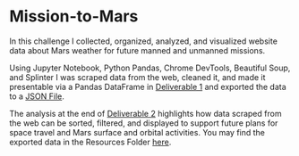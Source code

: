 # Mission-to-Mars
In this challenge I collected, organized, analyzed, and visualized website data about Mars weather for future manned and unmanned missions. 

Using Jupyter Notebook, Python Pandas, Chrome DevTools, Beautiful Soup, and Splinter I was scraped data from the web, cleaned it, and made it presentable via a Pandas DataFrame in [Deliverable 1](part_1_mars_news.ipynb) and exported the data to a [JSON File](Data/mars_news.json). 

The analysis at the end of [Deliverable 2](part_2_mars_weather.ipynb) highlights how data scraped from the web can be sorted, filtered, and displayed to support future plans for space travel and Mars surface and orbital activities. You may find the exported data in the Resources Folder [here](Resources/mars_data.csv).
